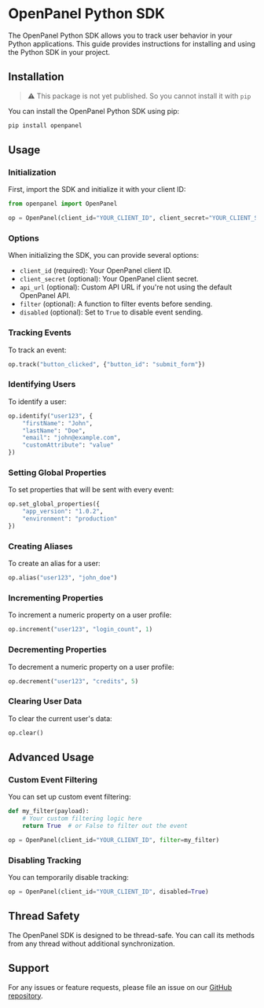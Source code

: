 # OpenPanel Python SDK

The OpenPanel Python SDK allows you to track user behavior in your Python applications. This guide provides instructions for installing and using the Python SDK in your project.

## Installation

> ⚠️ This package is not yet published. So you cannot install it with `pip`

You can install the OpenPanel Python SDK using pip:

```bash
pip install openpanel
```

## Usage

### Initialization

First, import the SDK and initialize it with your client ID:

```python
from openpanel import OpenPanel

op = OpenPanel(client_id="YOUR_CLIENT_ID", client_secret="YOUR_CLIENT_SECRET")
```

### Options

When initializing the SDK, you can provide several options:

- `client_id` (required): Your OpenPanel client ID.
- `client_secret` (optional): Your OpenPanel client secret.
- `api_url` (optional): Custom API URL if you're not using the default OpenPanel API.
- `filter` (optional): A function to filter events before sending.
- `disabled` (optional): Set to `True` to disable event sending.

### Tracking Events

To track an event:

```python
op.track("button_clicked", {"button_id": "submit_form"})
```

### Identifying Users

To identify a user:

```python
op.identify("user123", {
    "firstName": "John",
    "lastName": "Doe",
    "email": "john@example.com",
    "customAttribute": "value"
})
```

### Setting Global Properties

To set properties that will be sent with every event:

```python
op.set_global_properties({
    "app_version": "1.0.2",
    "environment": "production"
})
```

### Creating Aliases

To create an alias for a user:

```python
op.alias("user123", "john_doe")
```

### Incrementing Properties

To increment a numeric property on a user profile:

```python
op.increment("user123", "login_count", 1)
```

### Decrementing Properties

To decrement a numeric property on a user profile:

```python
op.decrement("user123", "credits", 5)
```

### Clearing User Data

To clear the current user's data:

```python
op.clear()
```

## Advanced Usage

### Custom Event Filtering

You can set up custom event filtering:

```python
def my_filter(payload):
    # Your custom filtering logic here
    return True  # or False to filter out the event

op = OpenPanel(client_id="YOUR_CLIENT_ID", filter=my_filter)
```

### Disabling Tracking

You can temporarily disable tracking:

```python
op = OpenPanel(client_id="YOUR_CLIENT_ID", disabled=True)
```

## Thread Safety

The OpenPanel SDK is designed to be thread-safe. You can call its methods from any thread without additional synchronization.

## Support

For any issues or feature requests, please file an issue on our [GitHub repository](https://github.com/Openpanel-dev/openpanel/issues).